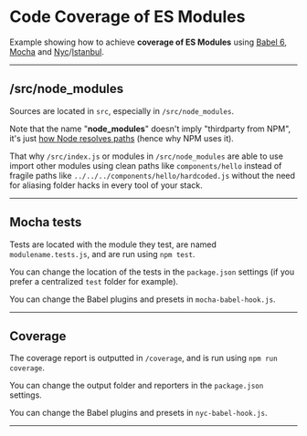 # Code Coverage of ES Modules

Example showing how to achieve **coverage of ES Modules** using [Babel 6](https://babeljs.io), [Mocha](https://mochajs.org) and [Nyc](https://github.com/istanbuljs/nyc)/[Istanbul](https://istanbul.js.org).


---

## /src/node_modules

Sources are located in `src`, especially in `/src/node_modules`.

Note that the name "**node_modules**" doesn't imply "thirdparty from NPM", it's just [how Node resolves paths](https://nodejs.org/api/modules.html#modules_loading_from_node_modules_folders) (hence why NPM uses it).

That why `/src/index.js` or modules in `/src/node_modules` are able to use import other modules using clean paths like `components/hello` instead of fragile paths like `../../../components/hello/hardcoded.js` without the need for aliasing folder hacks in every tool of your stack.


---

## Mocha tests

Tests are located with the module they test, are named `modulename.tests.js`, and are run using `npm test`.

You can change the location of the tests in the `package.json` settings (if you prefer a centralized `test` folder for example).

You can change the Babel plugins and presets in `mocha-babel-hook.js`.


---

## Coverage

The coverage report is outputted in `/coverage`, and is run using `npm run coverage`.

You can change the output folder and reporters in the `package.json` settings.

You can change the Babel plugins and presets in `nyc-babel-hook.js`.


---
